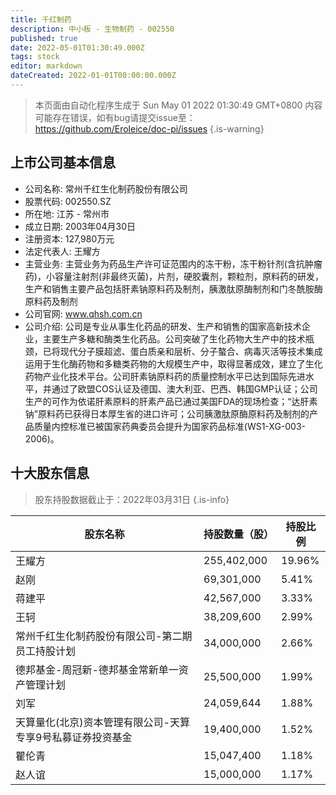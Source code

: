 ```yaml
---
title: 千红制药
description: 中小板 - 生物制药 - 002550
published: true
date: 2022-05-01T01:30:49.000Z
tags: stock
editor: markdown
dateCreated: 2022-01-01T00:00:00.000Z
---
```


> 本页面由自动化程序生成于 Sun May 01 2022 01:30:49 GMT+0800
> 内容可能存在错误，如有bug请提交issue至：https://github.com/Eroleice/doc-pi/issues
{.is-warning}

## 上市公司基本信息
- 公司名称: 常州千红生化制药股份有限公司
- 股票代码: 002550.SZ
- 所在地: 江苏 - 常州市
- 成立日期: 2003年04月30日
- 注册资本: 127,980万元
- 法定代表人: 王耀方
- 主营业务: 主营业务为药品生产许可证范围内的冻干粉，冻干粉针剂(含抗肿瘤药)，小容量注射剂(非最终灭菌)，片剂，硬胶囊剂，颗粒剂，原料药的研发，生产和销售主要产品包括肝素钠原料药及制剂，胰激肽原酶制剂和门冬酰胺酶原料药及制剂
- 公司官网: www.qhsh.com.cn
- 公司介绍: 公司是专业从事生化药品的研发、生产和销售的国家高新技术企业，主要生产多糖和酶类生化药品。公司突破了生化药物大生产中的技术瓶颈，已将现代分子膜超滤、蛋白质亲和层析、分子螯合、病毒灭活等技术集成运用于生化酶药物和多糖类药物的大规模生产中，取得显著成效，建立了生化药物产业化技术平台。公司肝素钠原料药的质量控制水平已达到国际先进水平，并通过了欧盟COS认证及德国、澳大利亚、巴西、韩国GMP认证；公司生产的可作为依诺肝素原料的肝素产品已通过美国FDA的现场检查；“达肝素钠”原料药已获得日本厚生省的进口许可；公司胰激肽原酶原料药及制剂的产品质量内控标准已被国家药典委员会提升为国家药品标准(WS1-XG-003-2006)。


## 十大股东信息
> 股东持股数据截止于：2022年03月31日
{.is-info}

| 股东名称 | 持股数量（股） | 持股比例 |
| --- | --- | --- |
| 王耀方 | 255,402,000 | 19.96% |
| 赵刚 | 69,301,000 | 5.41% |
| 蒋建平 | 42,567,000 | 3.33% |
| 王轲 | 38,209,600 | 2.99% |
| 常州千红生化制药股份有限公司-第二期员工持股计划 | 34,000,000 | 2.66% |
| 德邦基金-周冠新-德邦基金常新单一资产管理计划 | 25,500,000 | 1.99% |
| 刘军 | 24,059,644 | 1.88% |
| 天算量化(北京)资本管理有限公司-天算专享9号私募证券投资基金 | 19,400,000 | 1.52% |
| 瞿伦青 | 15,047,400 | 1.18% |
| 赵人谊 | 15,000,000 | 1.17% |




